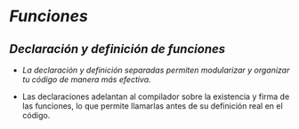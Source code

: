 # **_Funciones_**

## **_Declaración y definición de funciones_**

- _La declaración y definición separadas permiten modularizar y organizar tu código de manera más efectiva._
  
- Las declaraciones adelantan al compilador sobre la existencia y firma de las funciones, lo que permite llamarlas antes de su definición real en el código.

